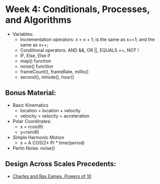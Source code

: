 
# Week 4: Conditionals, Processes, and Algorithms

* Variables:
	* Incrementation operators: x = x + 1; is the same as x+=1; and the same as x++;
	* Conditional operators: AND &&, OR ||, EQUALS ==, NOT !
	* IF, Else, Else if
	* map() function
	* noise() function
	* frameCount(), frameRate, millis()
	* second(), minute(), hour()

## Bonus Material:

* Basic Kinematics
	* location = location + velocity
	* velocity = velocity + acceleration
* Polar Coordinates:
	* x = rcos(θ)
	* y=rsin(θ)
* Simple Harmonic Motion
	* x = A COS(2* PI * time/period)
* Perlin Noise: noise()



## Design Across Scales Precedents:

* [Charles and Ray Eames, Powers of 10](https://www.youtube.com/watch?v=0fKBhvDjuy0)





